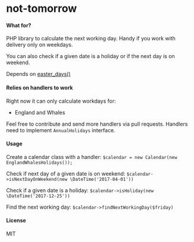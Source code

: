 # not-tomorrow

#### What for?
PHP library to calculate the next working day. Handy if you work with delivery only on weekdays.

You can also check if a given date is a holiday or if the next day is on weekend.

Depends on [easter_days()](http://php.net/manual/en/function.easter-days.php)

#### Relies on handlers to work

Right now it can only calculate workdays for: 

* England and Whales

Feel free to contribute and send more handlers via pull requests. Handlers need to implement `AnnualHolidays` interface.

#### Usage

Create a calendar class with a handler: `$calendar = new Calendar(new EnglandWhalesHolidays());`

Check if next day of a given date is on weekend: `$calendar->isNextDayOnWeekend(new \DateTime('2017-04-01'))`

Check if a given date is a holiday: `$calendar->isHoliday(new \DateTime('2017-12-25'))`

Find the next working day: `$calendar->findNextWorkingDay($friday)`

#### License
MIT
